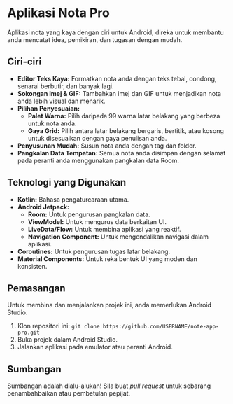 # Aplikasi Nota Pro

Aplikasi nota yang kaya dengan ciri untuk Android, direka untuk membantu anda mencatat idea, pemikiran, dan tugasan dengan mudah.

## Ciri-ciri

*   **Editor Teks Kaya:** Formatkan nota anda dengan teks tebal, condong, senarai berbutir, dan banyak lagi.
*   **Sokongan Imej & GIF:** Tambahkan imej dan GIF untuk menjadikan nota anda lebih visual dan menarik.
*   **Pilihan Penyesuaian:**
    *   **Palet Warna:** Pilih daripada 99 warna latar belakang yang berbeza untuk nota anda.
    *   **Gaya Grid:** Pilih antara latar belakang bergaris, bertitik, atau kosong untuk disesuaikan dengan gaya penulisan anda.
*   **Penyusunan Mudah:** Susun nota anda dengan tag dan folder.
*   **Pangkalan Data Tempatan:** Semua nota anda disimpan dengan selamat pada peranti anda menggunakan pangkalan data Room.

## Teknologi yang Digunakan

*   **Kotlin:** Bahasa pengaturcaraan utama.
*   **Android Jetpack:**
    *   **Room:** Untuk pengurusan pangkalan data.
    *   **ViewModel:** Untuk mengurus data berkaitan UI.
    *   **LiveData/Flow:** Untuk membina aplikasi yang reaktif.
    *   **Navigation Component:** Untuk mengendalikan navigasi dalam aplikasi.
*   **Coroutines:** Untuk pengurusan tugas latar belakang.
*   **Material Components:** Untuk reka bentuk UI yang moden dan konsisten.

## Pemasangan

Untuk membina dan menjalankan projek ini, anda memerlukan Android Studio.

1.  Klon repositori ini: `git clone https://github.com/USERNAME/note-app-pro.git`
2.  Buka projek dalam Android Studio.
3.  Jalankan aplikasi pada emulator atau peranti Android.

## Sumbangan

Sumbangan adalah dialu-alukan! Sila buat *pull request* untuk sebarang penambahbaikan atau pembetulan pepijat.
